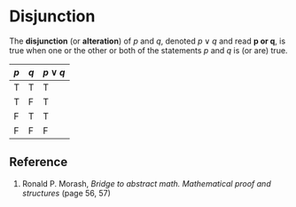 # Disjunction

The **disjunction** (or **alteration**) of $p$ and $q$, denoted $p \lor q$ and read **p or q**, is true when one or the other or both of the statements $p$ and $q$ is (or are) true.

| $p$   | $q$   | $p \lor q$    |
|-------|-------|---------------|
| T     | T     | T             |
| T     | F     | T             |
| F     | T     | T             |
| F     | F     | F             |

## Reference

1. Ronald P. Morash, *Bridge to abstract math. Mathematical proof and structures* (page 56, 57)